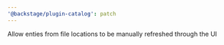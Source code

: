 ```yaml
---
'@backstage/plugin-catalog': patch
---
```


Allow enties from file locations to be manually refreshed through the UI

